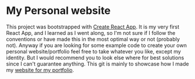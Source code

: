 # My Personal website

This project was bootstrapped with [Create React App](https://github.com/facebook/create-react-app).
It is my very first React App, and I learned as I went along, so I'm not sure if I follow the conventions or have made this in the most optimal way or not 
(probably not). Anyway if you are looking for some example code to create your own personal website/portfolio feel free to 
take whatever you like, except my identity. But I would recommend you to look else where for best solutions since I can't guarantee anything.
This git is mainly to showcase how I made my [website for my portfolio](https://martinchristensen.netlify.app/).

